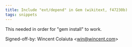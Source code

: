 ```yaml
---
title: Include "ext/depend" in Gem (wikitext, f47230b)
tags: snippets
---
```


This needed in order for "gem install" to work.

Signed-off-by: Wincent Colaiuta &lt;win@wincent.com&gt;
